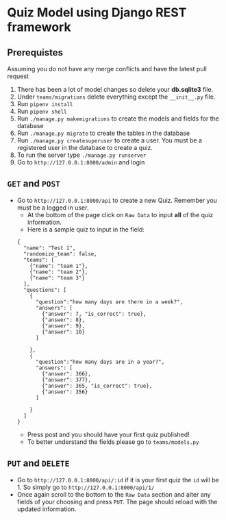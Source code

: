 # Quiz Model using Django REST framework

## Prerequistes

Assuming you do not have any merge conflicts and have the latest pull request
  1. There has been a lot of model changes so delete your **db.sqlite3** file.
  1. Under `teams/migrations` delete everything except the `__init__.py` file.
  1. Run `pipenv install`
  1. Run `pipenv shell`
  1. Run `./manage.py makemigrations` to create the models and fields for the database
  1. Run `./manage.py migrate` to create the tables in the database
  1. Run `./manage.py createsuperuser` to create a user. You must be a registered user in the database to create a quiz.
  1. To run the server type `./manage.py runserver`
  1. Go to `http://127.0.0.1:8000/admin` and login

## `GET` and `POST`
  * Go to `http://127.0.0.1:8000/api` to create a new Quiz. Remember you must be a logged in user.
    *  At the bottom of the page click on `Raw Data` to input **all** of the quiz information.
    * Here is a sample quiz to input in the field:
    ```
    {
      "name": "Test 1",
      "randomize_team": false,
      "teams": [
        {"name": "team 1"}, 
        {"name": "team 2"}, 
        {"name": "team 3"}
      ],
      "questions": [
        {
          "question":"how many days are there in a week?",
          "answers": [
            {"answer": 7, "is_correct": true},
            {"answer": 8},
            {"answer": 9},
            {"answer": 10}
          ]
          
        },
        {
          "question":"how many days are in a year?",
          "answers": [
            {"answer": 366},
            {"answer": 377},
            {"answer": 365, "is_correct": true},
            {"answer": 356}
          ]
          
        }
      ]
    }
    ```
    * Press post and you should have your first quiz published!
    * To better understand the fields please go to `teams/models.py`

## `PUT` and `DELETE`
  * Go to `http://127.0.0.1:8000/api/:id` if it is your first quiz the `id` will be 1. So simply go to `http://127.0.0.1:8000/api/1/`
  * Once again scroll to the bottom to the `Raw Data` section and alter any fields of your choosing and press `PUT`. The page should reload with the updated information.
